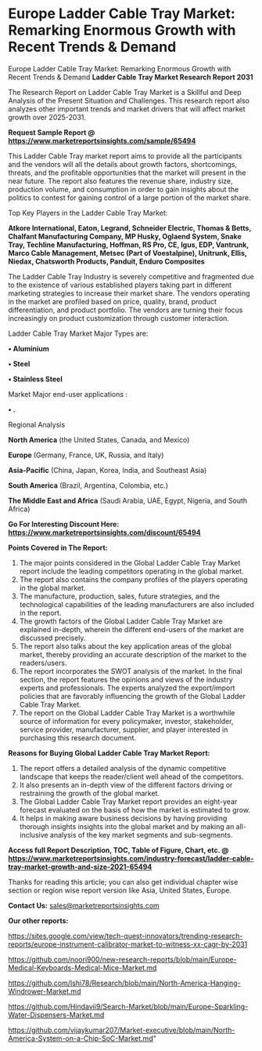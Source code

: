 # Europe Ladder Cable Tray Market: Remarking Enormous Growth with Recent Trends & Demand
Europe Ladder Cable Tray Market: Remarking Enormous Growth with Recent Trends & Demand
<strong>Ladder Cable Tray Market Research Report 2031</strong>

The Research Report on Ladder Cable Tray Market is a Skillful and Deep Analysis of the Present Situation and Challenges. This research report also analyzes other important trends and market drivers that will affect market growth over 2025-2031.

<strong>Request Sample Report @ <a href=https://www.marketreportsinsights.com/sample/65494>https://www.marketreportsinsights.com/sample/65494</a></strong>

This Ladder Cable Tray market report aims to provide all the participants and the vendors will all the details about growth factors, shortcomings, threats, and the profitable opportunities that the market will present in the near future. The report also features the revenue share, industry size, production volume, and consumption in order to gain insights about the politics to contest for gaining control of a large portion of the market share.

Top Key Players in the Ladder Cable Tray Market:

<strong>Atkore International, Eaton, Legrand, Schneider Electric, Thomas & Betts, Chalfant Manufacturing Company, MP Husky, Oglaend System, Snake Tray, Techline Manufacturing, Hoffman, RS Pro, CE, Igus, EDP, Vantrunk, Marco Cable Management, Metsec (Part of Voestalpine), Unitrunk, Ellis, Niedax, Chatsworth Products, Panduit, Enduro Composites</strong>

The Ladder Cable Tray Industry is severely competitive and fragmented due to the existence of various established players taking part in different marketing strategies to increase their market share. The vendors operating in the market are profiled based on price, quality, brand, product differentiation, and product portfolio. The vendors are turning their focus increasingly on product customization through customer interaction.

Ladder Cable Tray Market Major Types are:

<strong>• Aluminium

• Steel

• Stainless Steel</strong>

Market Major end-user applications :

<strong>• .</strong>

Regional Analysis

</u><strong><b>North America</b></strong> (the United States, Canada, and Mexico)

<strong><b>Europe </b></strong>(Germany, France, UK, Russia, and Italy)

<strong><b>Asia-Pacific</b></strong> (China, Japan, Korea, India, and Southeast Asia)

<strong><b>South America</b></strong> (Brazil, Argentina, Colombia, etc.)

<strong><b>The Middle East and Africa</b></strong> (Saudi Arabia, UAE, Egypt, Nigeria, and South Africa)

<strong>Go For Interesting Discount Here: <a href=https://www.marketreportsinsights.com/discount/65494>https://www.marketreportsinsights.com/discount/65494</a></strong>

<strong>Points Covered in The Report:</strong>
<ol>
  <li>The major points considered in the Global Ladder Cable Tray Market report include the leading competitors operating in the global market.</li>
  <li>The report also contains the company profiles of the players operating in the global market.</li>
  <li>The manufacture, production, sales, future strategies, and the technological capabilities of the leading manufacturers are also included in the report.</li>
  <li>The growth factors of the Global Ladder Cable Tray Market are explained in-depth, wherein the different end-users of the market are discussed precisely.</li>
  <li>The report also talks about the key application areas of the global market, thereby providing an accurate description of the market to the readers/users.</li>
  <li>The report incorporates the SWOT analysis of the market. In the final section, the report features the opinions and views of the industry experts and professionals. The experts analyzed the export/import policies that are favorably influencing the growth of the Global Ladder Cable Tray Market.</li>
  <li>The report on the Global Ladder Cable Tray Market is a worthwhile source of information for every policymaker, investor, stakeholder, service provider, manufacturer, supplier, and player interested in purchasing this research document.</li>
</ol>
<strong>Reasons for Buying Global Ladder Cable Tray Market Report:</strong>

<ol>
  <li>The report offers a detailed analysis of the dynamic competitive landscape that keeps the reader/client well ahead of the competitors.</li>
  <li>It also presents an in-depth view of the different factors driving or restraining the growth of the global market.</li>
  <li>The Global Ladder Cable Tray Market report provides an eight-year forecast evaluated on the basis of how the market is estimated to grow.</li>
  <li>It helps in making aware business decisions by having providing thorough insights insights into the global market and by making an all-inclusive analysis of the key market segments and sub-segments.</li>
</ol>
<strong>Access full Report Description, TOC, Table of Figure, Chart, etc. @ <a href=https://www.marketreportsinsights.com/industry-forecast/ladder-cable-tray-market-growth-and-size-2021-65494>https://www.marketreportsinsights.com/industry-forecast/ladder-cable-tray-market-growth-and-size-2021-65494</a></strong>


Thanks for reading this article; you can also get individual chapter wise section or region wise report version like Asia, United States, Europe.

<strong>Contact Us:</strong>
sales@marketreportsinsights.com

<strong>Our other reports:</strong>

<a href=https://sites.google.com/view/tech-quest-innovators/trending-research-reports/europe-instrument-calibrator-market-to-witness-xx-cagr-by-2031>https://sites.google.com/view/tech-quest-innovators/trending-research-reports/europe-instrument-calibrator-market-to-witness-xx-cagr-by-2031</a>

<a href=https://github.com/noori900/new-research-reports/blob/main/Europe-Medical-Keyboards-Medical-Mice-Market.md>https://github.com/noori900/new-research-reports/blob/main/Europe-Medical-Keyboards-Medical-Mice-Market.md</a>

<a href=https://github.com/Ishi78/Research/blob/main/North-America-Hanging-Windrower-Market.md>https://github.com/Ishi78/Research/blob/main/North-America-Hanging-Windrower-Market.md</a>

<a href=https://github.com/Hindavii9/Search-Market/blob/main/Europe-Sparkling-Water-Dispensers-Market.md>https://github.com/Hindavii9/Search-Market/blob/main/Europe-Sparkling-Water-Dispensers-Market.md</a>

<a href=https://github.com/vijaykumar207/Market-executive/blob/main/North-America-System-on-a-Chip-SoC-Market.md>https://github.com/vijaykumar207/Market-executive/blob/main/North-America-System-on-a-Chip-SoC-Market.md</a>"
